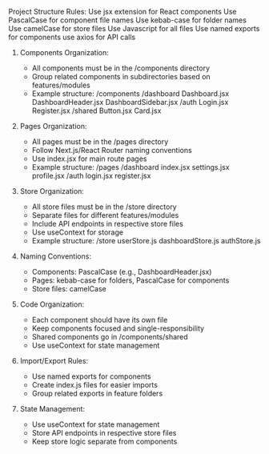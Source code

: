 Project Structure Rules:
Use jsx extension for React components
Use PascalCase for component file names
Use kebab-case for folder names
Use camelCase for store files
Use Javascript for all files
Use named exports for components
use axios for API calls

1. Components Organization:
   - All components must be in the /components directory
   - Group related components in subdirectories based on features/modules
   - Example structure:
     /components
       /dashboard
         Dashboard.jsx
         DashboardHeader.jsx
         DashboardSidebar.jsx
       /auth
         Login.jsx
         Register.jsx
       /shared
         Button.jsx
         Card.jsx

2. Pages Organization:
   - All pages must be in the /pages directory
   - Follow Next.js/React Router naming conventions
   - Use index.jsx for main route pages
   - Example structure:
     /pages
       /dashboard
         index.jsx
         settings.jsx
         profile.jsx
       /auth
         login.jsx
         register.jsx

3. Store Organization:
   - All store files must be in the /store directory
   - Separate files for different features/modules
   - Include API endpoints in respective store files
   - Use useContext for storage
   - Example structure:
     /store
       userStore.js
       dashboardStore.js
       authStore.js

4. Naming Conventions:
   - Components: PascalCase (e.g., DashboardHeader.jsx)
   - Pages: kebab-case for folders, PascalCase for components
   - Store files: camelCase

5. Code Organization:
   - Each component should have its own file
   - Keep components focused and single-responsibility
   - Shared components go in /components/shared
   - Use useContext for state management

6. Import/Export Rules:
   - Use named exports for components
   - Create index.js files for easier imports
   - Group related exports in feature folders

7. State Management:
   - Use useContext for state management
   - Store API endpoints in respective store files
   - Keep store logic separate from components